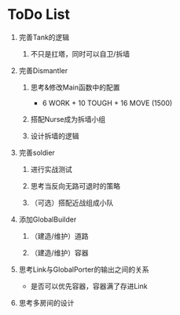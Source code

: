 # ToDo List

1. 完善Tank的逻辑
    1. 不只是扛塔，同时可以自卫/拆墙

2. 完善Dismantler
    1. 思考&修改Main函数中的配置

        - 6 WORK + 10 TOUGH + 16 MOVE (1500)

    2. 搭配Nurse成为拆墙小组
    3. 设计拆墙的逻辑

3. 完善soldier

    1. 进行实战测试

    2. 思考当反向无路可退时的策略

    3. （可选）搭配近战组成小队

4. 添加GlobalBuilder

    1. （建造/维护）道路

    2. （建造/维护）容器

5. 思考Link与GlobalPorter的输出之间的关系

    - 是否可以优先容器，容器满了存进Link

6. 思考多房间的设计
